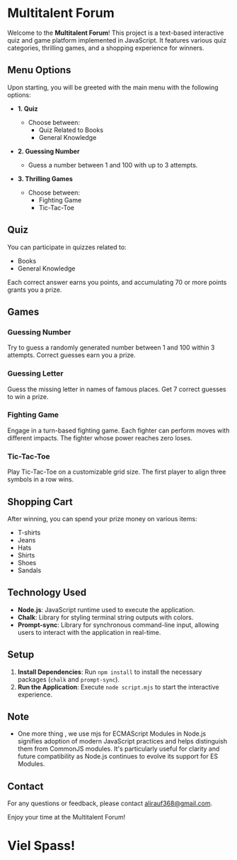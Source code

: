 # Multitalent Forum

Welcome to the **Multitalent Forum**! This project is a text-based interactive quiz and game platform implemented in JavaScript. It features various quiz categories, thrilling games, and a shopping experience for winners.

## Menu Options

Upon starting, you will be greeted with the main menu with the following options:

- **1. Quiz**
  - Choose between:
    - Quiz Related to Books
    - General Knowledge

- **2. Guessing Number**
  - Guess a number between 1 and 100 with up to 3 attempts.

- **3. Thrilling Games**
  - Choose between:
    - Fighting Game
    - Tic-Tac-Toe

## Quiz

You can participate in quizzes related to:

- Books
- General Knowledge

Each correct answer earns you points, and accumulating 70 or more points grants you a prize.

## Games

### Guessing Number

Try to guess a randomly generated number between 1 and 100 within 3 attempts. Correct guesses earn you a prize.

### Guessing Letter

Guess the missing letter in names of famous places. Get 7 correct guesses to win a prize.

### Fighting Game

Engage in a turn-based fighting game. Each fighter can perform moves with different impacts. The fighter whose power reaches zero loses.

### Tic-Tac-Toe

Play Tic-Tac-Toe on a customizable grid size. The first player to align three symbols in a row wins.

## Shopping Cart

After winning, you can spend your prize money on various items:

- T-shirts
- Jeans
- Hats
- Shirts
- Shoes
- Sandals

## Technology Used

- **Node.js**: JavaScript runtime used to execute the application.
- **Chalk**: Library for styling terminal string outputs with colors.
- **Prompt-sync**: Library for synchronous command-line input, allowing users to interact with the application in real-time.

## Setup

1. **Install Dependencies**: Run `npm install` to install the necessary packages (`chalk` and `prompt-sync`).
2. **Run the Application**: Execute `node script.mjs` to start the interactive experience.



## Note
- One more thing , we use  mjs for ECMAScript Modules in Node.js signifies adoption of modern JavaScript practices and helps distinguish them from CommonJS modules. It's particularly useful for clarity and future compatibility as Node.js continues to evolve its support for ES Modules.
## Contact

For any questions or feedback, please contact alirauf368@gmail.com.

Enjoy your time at the Multitalent Forum!


# Viel Spass!
